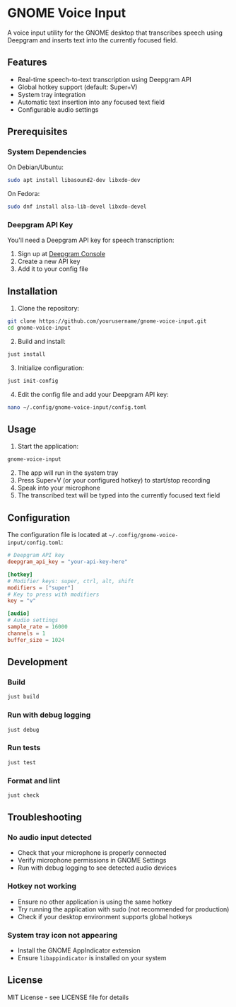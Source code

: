 # GNOME Voice Input

A voice input utility for the GNOME desktop that transcribes speech using Deepgram and inserts text into the currently focused field.

## Features

- Real-time speech-to-text transcription using Deepgram API
- Global hotkey support (default: Super+V)
- System tray integration
- Automatic text insertion into any focused text field
- Configurable audio settings

## Prerequisites

### System Dependencies

On Debian/Ubuntu:
```bash
sudo apt install libasound2-dev libxdo-dev
```

On Fedora:
```bash
sudo dnf install alsa-lib-devel libxdo-devel
```

### Deepgram API Key

You'll need a Deepgram API key for speech transcription:
1. Sign up at [Deepgram Console](https://console.deepgram.com/)
2. Create a new API key
3. Add it to your config file

## Installation

1. Clone the repository:
```bash
git clone https://github.com/yourusername/gnome-voice-input.git
cd gnome-voice-input
```

2. Build and install:
```bash
just install
```

3. Initialize configuration:
```bash
just init-config
```

4. Edit the config file and add your Deepgram API key:
```bash
nano ~/.config/gnome-voice-input/config.toml
```

## Usage

1. Start the application:
```bash
gnome-voice-input
```

2. The app will run in the system tray
3. Press Super+V (or your configured hotkey) to start/stop recording
4. Speak into your microphone
5. The transcribed text will be typed into the currently focused text field

## Configuration

The configuration file is located at `~/.config/gnome-voice-input/config.toml`:

```toml
# Deepgram API key
deepgram_api_key = "your-api-key-here"

[hotkey]
# Modifier keys: super, ctrl, alt, shift
modifiers = ["super"]
# Key to press with modifiers
key = "v"

[audio]
# Audio settings
sample_rate = 16000
channels = 1
buffer_size = 1024
```

## Development

### Build
```bash
just build
```

### Run with debug logging
```bash
just debug
```

### Run tests
```bash
just test
```

### Format and lint
```bash
just check
```

## Troubleshooting

### No audio input detected
- Check that your microphone is properly connected
- Verify microphone permissions in GNOME Settings
- Run with debug logging to see detected audio devices

### Hotkey not working
- Ensure no other application is using the same hotkey
- Try running the application with sudo (not recommended for production)
- Check if your desktop environment supports global hotkeys

### System tray icon not appearing
- Install the GNOME AppIndicator extension
- Ensure `libappindicator` is installed on your system

## License

MIT License - see LICENSE file for details